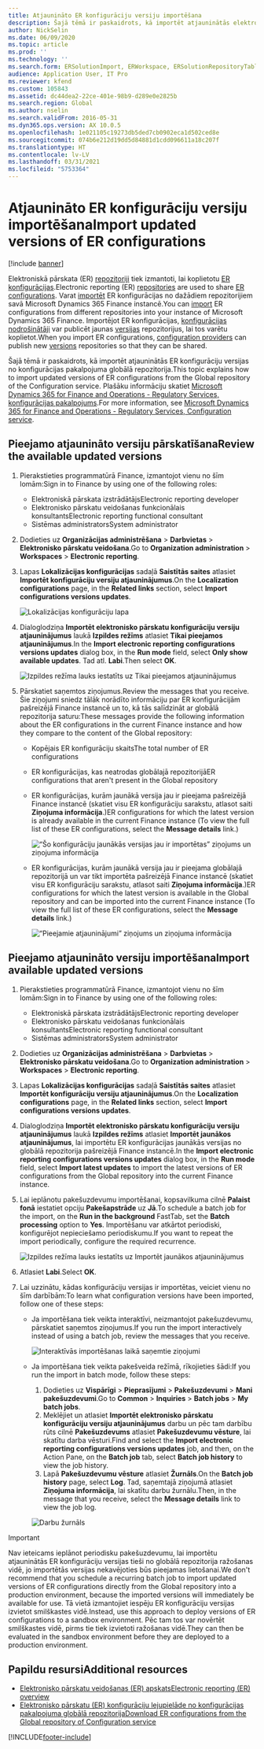 ```yaml
---
title: Atjaunināto ER konfigurāciju versiju importēšana
description: Šajā tēmā ir paskaidrots, kā importēt atjauninātās elektronisko pārskatu (ER) konfigurāciju versijas no konfigurācijas pakalpojuma globālā repozitorija.
author: NickSelin
ms.date: 06/09/2020
ms.topic: article
ms.prod: ''
ms.technology: ''
ms.search.form: ERSolutionImport, ERWorkspace, ERSolutionRepositoryTable
audience: Application User, IT Pro
ms.reviewer: kfend
ms.custom: 105843
ms.assetid: dc44dea2-22ce-401e-98b9-d289e0e2825b
ms.search.region: Global
ms.author: nselin
ms.search.validFrom: 2016-05-31
ms.dyn365.ops.version: AX 10.0.5
ms.openlocfilehash: 1e021105c19273db5ded7cb0902eca1d502ced8e
ms.sourcegitcommit: 074b6e212d19dd5d84881d1cdd096611a18c207f
ms.translationtype: HT
ms.contentlocale: lv-LV
ms.lasthandoff: 03/31/2021
ms.locfileid: "5753364"
---
```

# <a name="import-updated-versions-of-er-configurations"></a><span data-ttu-id="d4bb8-103">Atjaunināto ER konfigurāciju versiju importēšana</span><span class="sxs-lookup"><span data-stu-id="d4bb8-103">Import updated versions of ER configurations</span></span>

[!include [banner](../includes/banner.md)]

<span data-ttu-id="d4bb8-104">Elektroniskā pārskata (ER) [repozitoriji](general-electronic-reporting.md#Repository) tiek izmantoti, lai koplietotu [ER konfigurācijas](general-electronic-reporting.md#Configuration).</span><span class="sxs-lookup"><span data-stu-id="d4bb8-104">Electronic reporting (ER) [repositories](general-electronic-reporting.md#Repository) are used to share [ER configurations](general-electronic-reporting.md#Configuration).</span></span> <span data-ttu-id="d4bb8-105">Varat [importēt](download-electronic-reporting-configuration-lcs.md) ER konfigurācijas no dažādiem repozitorijiem savā Microsoft Dynamics 365 Finance instancē.</span><span class="sxs-lookup"><span data-stu-id="d4bb8-105">You can [import](download-electronic-reporting-configuration-lcs.md) ER configurations from different repositories into your instance of Microsoft Dynamics 365 Finance.</span></span> <span data-ttu-id="d4bb8-106">Importējot ER konfigurācijas, [konfigurācijas nodrošinātāji](general-electronic-reporting.md#Provider) var publicēt jaunas [versijas](general-electronic-reporting.md#component-versioning) repozitorijus, lai tos varētu koplietot.</span><span class="sxs-lookup"><span data-stu-id="d4bb8-106">When you import ER configurations, [configuration providers](general-electronic-reporting.md#Provider) can publish new [versions](general-electronic-reporting.md#component-versioning) repositories so that they can be shared.</span></span>

<span data-ttu-id="d4bb8-107">Šajā tēmā ir paskaidrots, kā importēt atjauninātās ER konfigurāciju versijas no konfigurācijas pakalpojuma globālā repozitorija.</span><span class="sxs-lookup"><span data-stu-id="d4bb8-107">This topic explains how to import updated versions of ER configurations from the Global repository of the Configuration service.</span></span> <span data-ttu-id="d4bb8-108">Plašāku informāciju skatiet [Microsoft Dynamics 365 for Finance and Operations - Regulatory Services, konfigurācijas pakalpojums](https://docs.microsoft.com/business-applications-release-notes/october18/dynamics365-finance-operations/regulatory-service-configuration).</span><span class="sxs-lookup"><span data-stu-id="d4bb8-108">For more information, see [Microsoft Dynamics 365 for Finance and Operations - Regulatory Services, Configuration service](https://docs.microsoft.com/business-applications-release-notes/october18/dynamics365-finance-operations/regulatory-service-configuration).</span></span>

## <a name="review-the-available-updated-versions"></a><span data-ttu-id="d4bb8-109">Pieejamo atjaunināto versiju pārskatīšana</span><span class="sxs-lookup"><span data-stu-id="d4bb8-109">Review the available updated versions</span></span>

1. <span data-ttu-id="d4bb8-110">Pierakstieties programmatūrā Finance, izmantojot vienu no šīm lomām:</span><span class="sxs-lookup"><span data-stu-id="d4bb8-110">Sign in to Finance by using one of the following roles:</span></span>

    - <span data-ttu-id="d4bb8-111">Elektroniskā pārskata izstrādātājs</span><span class="sxs-lookup"><span data-stu-id="d4bb8-111">Electronic reporting developer</span></span>
    - <span data-ttu-id="d4bb8-112">Elektronisko pārskatu veidošanas funkcionālais konsultants</span><span class="sxs-lookup"><span data-stu-id="d4bb8-112">Electronic reporting functional consultant</span></span>
    - <span data-ttu-id="d4bb8-113">Sistēmas administrators</span><span class="sxs-lookup"><span data-stu-id="d4bb8-113">System administrator</span></span>

2. <span data-ttu-id="d4bb8-114">Dodieties uz **Organizācijas administrēšana** \> **Darbvietas** \> **Elektronisko pārskatu veidošana**.</span><span class="sxs-lookup"><span data-stu-id="d4bb8-114">Go to **Organization administration** \> **Workspaces** \> **Electronic reporting**.</span></span>
3. <span data-ttu-id="d4bb8-115">Lapas **Lokalizācijas konfigurācijas** sadaļā **Saistītās saites** atlasiet **Importēt konfigurāciju versiju atjauninājumus**.</span><span class="sxs-lookup"><span data-stu-id="d4bb8-115">On the **Localization configurations** page, in the **Related links** section, select **Import configurations versions updates**.</span></span>

    ![Lokalizācijas konfigurāciju lapa](./media/er-download-updated-versions-global-repo1.png)

4. <span data-ttu-id="d4bb8-117">Dialoglodziņa **Importēt elektronisko pārskatu konfigurāciju versiju atjauninājumus** laukā **Izpildes režīms** atlasiet **Tikai pieejamos atjauninājumus**.</span><span class="sxs-lookup"><span data-stu-id="d4bb8-117">In the **Import electronic reporting configurations versions updates** dialog box, in the **Run mode** field, select **Only show available updates**.</span></span> <span data-ttu-id="d4bb8-118">Tad atl. **Labi**.</span><span class="sxs-lookup"><span data-stu-id="d4bb8-118">Then select **OK**.</span></span> 

    ![Izpildes režīma lauks iestatīts uz Tikai pieejamos atjauninājumus](./media/er-download-updated-versions-global-repo2.png)

5. <span data-ttu-id="d4bb8-120">Pārskatiet saņemtos ziņojumus.</span><span class="sxs-lookup"><span data-stu-id="d4bb8-120">Review the messages that you receive.</span></span> <span data-ttu-id="d4bb8-121">Šie ziņojumi sniedz tālāk norādīto informāciju par ER konfigurācijām pašreizējā Finance instancē un to, kā tās salīdzināt ar globālā repozitorija saturu:</span><span class="sxs-lookup"><span data-stu-id="d4bb8-121">These messages provide the following information about the ER configurations in the current Finance instance and how they compare to the content of the Global repository:</span></span>

    - <span data-ttu-id="d4bb8-122">Kopējais ER konfigurāciju skaits</span><span class="sxs-lookup"><span data-stu-id="d4bb8-122">The total number of ER configurations</span></span>
    - <span data-ttu-id="d4bb8-123">ER konfigurācijas, kas neatrodas globālajā repozitorijā</span><span class="sxs-lookup"><span data-stu-id="d4bb8-123">ER configurations that aren't present in the Global repository</span></span>
    - <span data-ttu-id="d4bb8-124">ER konfigurācijas, kurām jaunākā versija jau ir pieejama pašreizējā Finance instancē (skatiet visu ER konfigurāciju sarakstu, atlasot saiti **Ziņojuma informācija**.)</span><span class="sxs-lookup"><span data-stu-id="d4bb8-124">ER configurations for which the latest version is already available in the current Finance instance (To view the full list of these ER configurations, select the **Message details** link.)</span></span>

        ![“Šo konfigurāciju jaunākās versijas jau ir importētas” ziņojums un ziņojuma informācija](./media/er-download-updated-versions-global-repo3.png)

    - <span data-ttu-id="d4bb8-126">ER konfigurācijas, kurām jaunākā versija jau ir pieejama globālajā repozitorijā un var tikt importēta pašreizējā Finance instancē (skatiet visu ER konfigurāciju sarakstu, atlasot saiti **Ziņojuma informācija**.)</span><span class="sxs-lookup"><span data-stu-id="d4bb8-126">ER configurations for which the latest version is available in the Global repository and can be imported into the current Finance instance (To view the full list of these ER configurations, select the **Message details** link.)</span></span>

        ![“Pieejamie atjauninājumi” ziņojums un ziņojuma informācija](./media/er-download-updated-versions-global-repo4.png)

## <a name="import-available-updated-versions"></a><span data-ttu-id="d4bb8-128">Pieejamo atjaunināto versiju importēšana</span><span class="sxs-lookup"><span data-stu-id="d4bb8-128">Import available updated versions</span></span>

1. <span data-ttu-id="d4bb8-129">Pierakstieties programmatūrā Finance, izmantojot vienu no šīm lomām:</span><span class="sxs-lookup"><span data-stu-id="d4bb8-129">Sign in to Finance by using one of the following roles:</span></span>

    - <span data-ttu-id="d4bb8-130">Elektroniskā pārskata izstrādātājs</span><span class="sxs-lookup"><span data-stu-id="d4bb8-130">Electronic reporting developer</span></span>
    - <span data-ttu-id="d4bb8-131">Elektronisko pārskatu veidošanas funkcionālais konsultants</span><span class="sxs-lookup"><span data-stu-id="d4bb8-131">Electronic reporting functional consultant</span></span>
    - <span data-ttu-id="d4bb8-132">Sistēmas administrators</span><span class="sxs-lookup"><span data-stu-id="d4bb8-132">System administrator</span></span>

2. <span data-ttu-id="d4bb8-133">Dodieties uz **Organizācijas administrēšana** \> **Darbvietas** \> **Elektronisko pārskatu veidošana**.</span><span class="sxs-lookup"><span data-stu-id="d4bb8-133">Go to **Organization administration** \> **Workspaces** \> **Electronic reporting**.</span></span>
3. <span data-ttu-id="d4bb8-134">Lapas **Lokalizācijas konfigurācijas** sadaļā **Saistītās saites** atlasiet **Importēt konfigurāciju versiju atjauninājumus**.</span><span class="sxs-lookup"><span data-stu-id="d4bb8-134">On the **Localization configurations** page, in the **Related links** section, select **Import configurations versions updates**.</span></span>
4. <span data-ttu-id="d4bb8-135">Dialoglodziņa **Importēt elektronisko pārskatu konfigurāciju versiju atjauninājumus** laukā **Izpildes režīms** atlasiet **Importēt jaunākos atjauninājumus**, lai importētu ER konfigurācijas jaunākās versijas no globālā repozitorija pašreizējā Finance instancē.</span><span class="sxs-lookup"><span data-stu-id="d4bb8-135">In the **Import electronic reporting configurations versions updates** dialog box, in the **Run mode** field, select **Import latest updates** to import the latest versions of ER configurations from the Global repository into the current Finance instance.</span></span>
5. <span data-ttu-id="d4bb8-136">Lai ieplānotu pakešuzdevumu importēšanai, kopsavilkuma cilnē **Palaist fonā** iestatiet opciju **Pakešapstrāde** uz **Jā**.</span><span class="sxs-lookup"><span data-stu-id="d4bb8-136">To schedule a batch job for the import, on the **Run in the background** FastTab, set the **Batch processing** option to **Yes**.</span></span> <span data-ttu-id="d4bb8-137">Importēšanu var atkārtot periodiski, konfigurējot nepieciešamo periodiskumu.</span><span class="sxs-lookup"><span data-stu-id="d4bb8-137">If you want to repeat the import periodically, configure the required recurrence.</span></span>

    ![Izpildes režīma lauks iestatīts uz Importēt jaunākos atjauninājumus](./media/er-download-updated-versions-global-repo5.png)

6. <span data-ttu-id="d4bb8-139">Atlasiet **Labi**.</span><span class="sxs-lookup"><span data-stu-id="d4bb8-139">Select **OK**.</span></span>
7. <span data-ttu-id="d4bb8-140">Lai uzzinātu, kādas konfigurāciju versijas ir importētas, veiciet vienu no šīm darbībām:</span><span class="sxs-lookup"><span data-stu-id="d4bb8-140">To learn what configuration versions have been imported, follow one of these steps:</span></span>

    - <span data-ttu-id="d4bb8-141">Ja importēšana tiek veikta interaktīvi, neizmantojot pakešuzdevumu, pārskatiet saņemtos ziņojumus.</span><span class="sxs-lookup"><span data-stu-id="d4bb8-141">If you run the import interactively instead of using a batch job, review the messages that you receive.</span></span>

        ![Interaktīvās importēšanas laikā saņemtie ziņojumi](./media/er-download-updated-versions-global-repo6.png)

    - <span data-ttu-id="d4bb8-143">Ja importēšana tiek veikta pakešveida režīmā, rīkojieties šādi:</span><span class="sxs-lookup"><span data-stu-id="d4bb8-143">If you run the import in batch mode, follow these steps:</span></span>

        1. <span data-ttu-id="d4bb8-144">Dodieties uz **Vispārīgi** \> **Pieprasījumi** \> **Pakešuzdevumi** \> **Mani pakešuzdevumi**.</span><span class="sxs-lookup"><span data-stu-id="d4bb8-144">Go to **Common** \> **Inquiries** \> **Batch jobs** \> **My batch jobs**.</span></span>
        2. <span data-ttu-id="d4bb8-145">Meklējiet un atlasiet **Importēt elektronisko pārskatu konfigurāciju versiju atjauninājumus** darbu un pēc tam darbību rūts cilnē **Pakešuzdevums** atlasiet **Pakešuzdevumu vēsture**, lai skatītu darba vēsturi.</span><span class="sxs-lookup"><span data-stu-id="d4bb8-145">Find and select the **Import electronic reporting configurations versions updates** job, and then, on the Action Pane, on the **Batch job** tab, select **Batch job history** to view the job history.</span></span>
        3. <span data-ttu-id="d4bb8-146">Lapā **Pakešuzdevumu vēsture** atlasiet **Žurnāls**.</span><span class="sxs-lookup"><span data-stu-id="d4bb8-146">On the **Batch job history** page, select **Log**.</span></span> <span data-ttu-id="d4bb8-147">Tad, saņemtajā ziņojumā atlasiet **Ziņojuma informācija**, lai skatītu darbu žurnālu.</span><span class="sxs-lookup"><span data-stu-id="d4bb8-147">Then, in the message that you receive, select the **Message details** link to view the job log.</span></span>

        ![Darbu žurnāls](./media/er-download-updated-versions-global-repo7.png)

> [!IMPORTANT]
> <span data-ttu-id="d4bb8-149">Nav ieteicams ieplānot periodisku pakešuzdevumu, lai importētu atjauninātās ER konfigurāciju versijas tieši no globālā repozitorija ražošanas vidē, jo importētās versijas nekavējoties būs pieejamas lietošanai.</span><span class="sxs-lookup"><span data-stu-id="d4bb8-149">We don't recommend that you schedule a recurring batch job to import updated versions of ER configurations directly from the Global repository into a production environment, because the imported versions will immediately be available for use.</span></span> <span data-ttu-id="d4bb8-150">Tā vietā izmantojiet iespēju ER konfigurāciju versijas izvietot smilškastes vidē.</span><span class="sxs-lookup"><span data-stu-id="d4bb8-150">Instead, use this approach to deploy versions of ER configurations to a sandbox environment.</span></span> <span data-ttu-id="d4bb8-151">Pēc tam tos var novērtēt smilškastes vidē, pirms tie tiek izvietoti ražošanas vidē.</span><span class="sxs-lookup"><span data-stu-id="d4bb8-151">They can then be evaluated in the sandbox environment before they are deployed to a production environment.</span></span>

## <a name="additional-resources"></a><span data-ttu-id="d4bb8-152">Papildu resursi</span><span class="sxs-lookup"><span data-stu-id="d4bb8-152">Additional resources</span></span>

- [<span data-ttu-id="d4bb8-153">Elektronisko pārskatu veidošanas (ER) apskats</span><span class="sxs-lookup"><span data-stu-id="d4bb8-153">Electronic reporting (ER) overview</span></span>](general-electronic-reporting.md)
- [<span data-ttu-id="d4bb8-154">Elektronisko pārskatu (ER) konfigurāciju lejupielāde no konfigurācijas pakalpojuma globālā repozitorija</span><span class="sxs-lookup"><span data-stu-id="d4bb8-154">Download ER configurations from the Global repository of Configuration service</span></span>](er-download-configurations-global-repo.md)


[!INCLUDE[footer-include](../../../includes/footer-banner.md)]